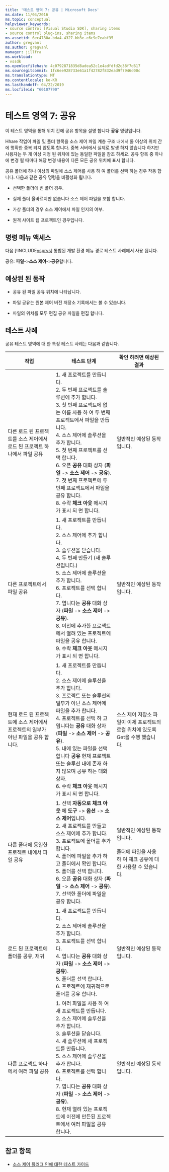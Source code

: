 ```yaml
---
title: '테스트 영역 7: 공유 | Microsoft Docs'
ms.date: 11/04/2016
ms.topic: conceptual
helpviewer_keywords:
- source control [Visual Studio SDK], sharing items
- source control plug-ins, sharing items
ms.assetid: 6ec4780a-bda4-4327-bb3e-c6c9e7eabf35
author: gregvanl
ms.author: gregvanl
manager: jillfra
ms.workload:
- vssdk
ms.openlocfilehash: 4c0792871835d8adea52c1e4adfdfd2c38f7d617
ms.sourcegitcommit: 1fc6ee928733e61a1f42782f832ead9f7946d00c
ms.translationtype: MT
ms.contentlocale: ko-KR
ms.lasthandoff: 04/22/2019
ms.locfileid: "60107790"
---
```

# <a name="test-area-7-share"></a>테스트 영역 7: 공유
이 테스트 영역을 통해 위치 간에 공유 항목을 설명 합니다 **공유** 명령입니다.

 Hhare 작업이 파일 및 폴더 항목을 소스 제어 파일 계층 구조 내에서 둘 이상의 위치 간에 명확한 중복 되지 않도록 합니다. 중복 서버에서 실제로 발생 하지 않습니다 하지만 사용자는 두 개 이상 지정 된 위치에 있는 동일한 파일을 참조 하세요. 공유 항목 중 하나에 변경 될 때마다 해당 변경 내용이 다른 모든 공유 위치에 표시 합니다.

 공유 폴더에 하나 이상의 파일에 소스 제어를 사용 하 여 폴더를 선택 하는 경우 작동 합니다. 다음과 같은 공유 명령을 비활성화 됩니다.

- 선택한 폴더에 빈 폴더 경우.

- 실제 폴더 올바르지만 없습니다 소스 제어 파일을 포함 합니다.

- 가상 폴더의 경우 소스 제어에서 파일 인지의 여부.

- 원격 사이트 웹 프로젝트인 경우입니다.

## <a name="command-menu-access"></a>명령 메뉴 액세스
 다음 [!INCLUDE[vsprvs](../../code-quality/includes/vsprvs_md.md)] 통합된 개발 환경 메뉴 경로 테스트 사례에서 사용 됩니다.

 공유: **파일**->**소스 제어**->**공유**합니다.

## <a name="expected-behavior"></a>예상된 된 동작

- 공유 된 파일 공유 위치에 나타납니다.

- 파일 공유는 원본 제어 버전 저장소 기록에서는 볼 수 있습니다.

- 파일의 위치를 모두 편집 공유 파일을 편집 합니다.

## <a name="test-cases"></a>테스트 사례
 공유 테스트 영역에 대 한 특정 테스트 사례는 다음과 같습니다.

|작업|테스트 단계|확인 하려면 예상된 결과|
|------------|----------------|--------------------------------|
|다른 로드 된 프로젝트를 소스 제어에서 로드 된 프로젝트 하나에서 파일 공유|1.  새 프로젝트를 만듭니다.<br />2.  두 번째 프로젝트를 솔루션에 추가 합니다.<br />3.  첫 번째 프로젝트에 없는 이름 사용 하 여 두 번째 프로젝트에서 파일을 만듭니다.<br />4.  소스 제어에 솔루션을 추가 합니다.<br />5.  첫 번째 프로젝트를 선택 합니다.<br />6.  오픈 **공유** 대화 상자 (**파일** -> **소스 제어** -> **공유**).<br />7.  첫 번째 프로젝트에 두 번째 프로젝트에서 파일을 공유 합니다.<br />8.  수락 **체크 아웃** 메시지가 표시 되 면 합니다.|일반적인 예상된 동작입니다.|
|다른 프로젝트에서 파일 공유|1.  새 프로젝트를 만듭니다.<br />2.  소스 제어에 추가 합니다.<br />3.  솔루션을 닫습니다.<br />4.  두 번째 만들기 (새 솔루션입니다.)<br />5.  소스 제어에 솔루션을 추가 합니다.<br />6.  프로젝트를 선택 합니다.<br />7.  엽니다는 **공유** 대화 상자 (**파일** -> **소스 제어** -> **공유**).<br />8.  이전에 추가한 프로젝트에서 열려 있는 프로젝트에 파일을 공유 합니다.<br />9. 수락 **체크 아웃** 메시지가 표시 되 면 합니다.|일반적인 예상된 동작입니다.|
|현재 로드 된 프로젝트에 소스 제어에서 프로젝트의 일부가 아닌 파일을 공유 합니다.|1.  새 프로젝트를 만듭니다.<br />2.  소스 제어에 솔루션을 추가 합니다.<br />3.  프로젝트 또는 솔루션의 일부가 아닌 소스 제어에 파일을 추가 합니다.<br />4.  프로젝트를 선택 하 고 엽니다는 **공유** 대화 상자 (**파일** -> **소스 제어** -> **공유**).<br />5.  내에 있는 파일을 선택 합니다 **공유** 현재 프로젝트 또는 솔루션 내에 존재 하지 않으며 공유 하는 대화 상자.<br />6.  수락 **체크 아웃** 메시지가 표시 되 면 합니다.|소스 제어 저장소 파일이 이제 프로젝트의 로컬 위치에 있도록 Get을 수행 했습니다.|
|다른 폴더에 동일한 프로젝트 내에서 파일 공유|1.  선택 **자동으로 체크 아웃** 에 **도구** -> **옵션** -> **소스 제어**입니다.<br />2.  새 프로젝트를 만들고 소스 제어에 추가 합니다.<br />3.  프로젝트에 폴더를 추가 합니다.<br />4.  폴더에 파일을 추가 하 고 폴더에서 확인 합니다.<br />5.  폴더를 선택 합니다.<br />6.  오픈 **공유** 대화 상자 (**파일** -> **소스 제어** -> **공유**).<br />7.  선택한 폴더에 파일을 공유 합니다.|일반적인 예상된 동작입니다.<br /><br /> 폴더에 파일을 사용 하 여 체크 공유에 대 한 사용할 수 있습니다.|
|로드 된 프로젝트에 폴더를 공유, 재귀|1.  새 프로젝트를 만듭니다.<br />2.  소스 제어에 솔루션을 추가 합니다.<br />3.  프로젝트를 선택 합니다.<br />4.  엽니다는 **공유** 대화 상자 (**파일** -> **소스 제어** -> **공유**).<br />5.  폴더를 선택 합니다.<br />6.  프로젝트에 재귀적으로 폴더를 공유 합니다.|일반적인 예상된 동작입니다.|
|다른 프로젝트 하나에서 여러 파일 공유|1.  여러 파일을 사용 하 여 새 프로젝트를 만듭니다.<br />2.  소스 제어에 솔루션을 추가 합니다.<br />3.  솔루션을 닫습니다.<br />4.  새 솔루션에 새 프로젝트를 만듭니다.<br />5.  소스 제어에 솔루션을 추가 합니다.<br />6.  프로젝트를 선택 합니다.<br />7.  엽니다는 **공유** 대화 상자 (**파일** -> **소스 제어** -> **공유**).<br />8.  현재 열려 있는 프로젝트에 이전에 만든된 프로젝트에서 여러 파일을 공유 합니다.|일반적인 예상된 동작입니다.|

## <a name="see-also"></a>참고 항목
- [소스 제어 플러그 인에 대한 테스트 가이드](../../extensibility/internals/test-guide-for-source-control-plug-ins.md)